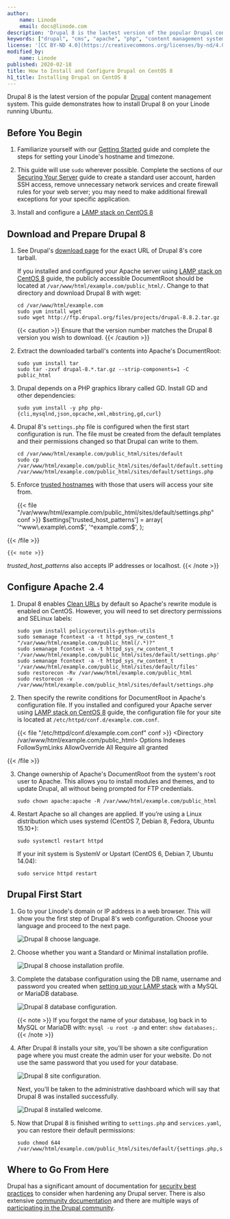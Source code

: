 ```yaml
---
author:
    name: Linode
    email: docs@linode.com
description: 'Drupal 8 is the lastest version of the popular Drupal content management system. This guide will show you how to install, configure, and optimize the Drupal CMS on your Linode so you can begin developing your own websites.'
keywords: ["drupal", "cms", "apache", "php", "content management system", "drupal 8"]
license: '[CC BY-ND 4.0](https://creativecommons.org/licenses/by-nd/4.0)'
modified_by:
    name: Linode
published: 2020-02-18
title: How to Install and Configure Drupal on CentOS 8
h1_title: Installing Drupal on CentOS 8
---
```


Drupal 8 is the latest version of the popular [Drupal](https://www.drupal.org/) content management system. This guide demonstrates how to install Drupal 8 on your Linode running Ubuntu.


## Before You Begin

1.  Familiarize yourself with our [Getting Started](/docs/getting-started) guide and complete the steps for setting your Linode's hostname and timezone.

2.  This guide will use `sudo` wherever possible. Complete the sections of our [Securing Your Server](/docs/security/securing-your-server) guide to create a standard user account, harden SSH access, remove unnecessary network services and create firewall rules for your web server; you may need to make additional firewall exceptions for your specific application.

3.  Install and configure a [LAMP stack on CentOS 8](/docs/web-servers/lamp/install-lamp-stack-on-centos-8)


## Download and Prepare Drupal 8

1.  See Drupal's [download page](https://www.drupal.org/project/drupal) for the exact URL of Drupal 8's core tarball.

    If you installed and configured your Apache server using [LAMP stack on CentOS 8](/docs/web-servers/lamp/install-lamp-stack-on-centos-8) guide, the publicly accessible DocumentRoot should be located at `/var/www/html/example.com/public_html/`. Change to that directory and download Drupal 8 with wget:

        cd /var/www/html/example.com
        sudo yum install wget
        sudo wget http://ftp.drupal.org/files/projects/drupal-8.8.2.tar.gz

    {{< caution >}}
Ensure that the version number matches the Drupal 8 version you wish to download.
{{< /caution >}}

2.  Extract the downloaded tarball's contents into Apache's DocumentRoot:

        sudo yum install tar
        sudo tar -zxvf drupal-8.*.tar.gz --strip-components=1 -C public_html

3.  Drupal depends on a PHP graphics library called GD. Install GD and other dependencies:

        sudo yum install -y php php-{cli,mysqlnd,json,opcache,xml,mbstring,gd,curl}

4.  Drupal 8's `settings.php` file is configured when the first start configuration is run. The file must be created from the default templates and their permissions changed so that Drupal can write to them.

        cd /var/www/html/example.com/public_html/sites/default
        sudo cp /var/www/html/example.com/public_html/sites/default/default.settings.php /var/www/html/example.com/public_html/sites/default/settings.php

5.  Enforce [trusted hostnames](https://www.drupal.org/node/2410395) with those that users will access your site from.

    {{< file "/var/www/html/example.com/public_html/sites/default/settings.php" conf >}}
$settings['trusted_host_patterns'] = array(
  '^www\.example\.com$',
  '^example\.com$',
  );

{{< /file >}}


    {{< note >}}
*trusted_host_patterns* also accepts IP addresses or localhost.
{{< /note >}}

## Configure Apache 2.4

1.  Drupal 8 enables [Clean URLs](https://www.drupal.org/getting-started/clean-urls) by default so Apache's rewrite module is enabled on CentOS. However, you will need to set directory permissions and SELinux labels:

        sudo yum install policycoreutils-python-utils
        sudo semanage fcontext -a -t httpd_sys_rw_content_t "/var/www/html/example.com/public_html(/.*)?"
        sudo semanage fcontext -a -t httpd_sys_rw_content_t '/var/www/html/example.com/public_html/sites/default/settings.php'
        sudo semanage fcontext -a -t httpd_sys_rw_content_t '/var/www/html/example.com/public_html/sites/default/files'
        sudo restorecon -Rv /var/www/html/example.com/public_html
        sudo restorecon -v /var/www/html/example.com/public_html/sites/default/settings.php

2.  Then specify the rewrite conditions for DocumentRoot in Apache's configuration file.
    If you installed and configured your Apache server using [LAMP stack on CentOS 8](/docs/web-servers/lamp/install-lamp-stack-on-centos-8) guide, the configuration file for your site is located at `/etc/httpd/conf.d/example.com.conf`.

    {{< file "/etc/httpd/conf.d/example.com.conf" conf >}}
<Directory /var/www/html/example.com/public_html>
     Options Indexes FollowSymLinks
     AllowOverride All
    Require all granted
</Directory>

{{< /file >}}


3.  Change ownership of Apache's DocumentRoot from the system's root user to Apache. This allows you to install modules and themes, and to update Drupal, all without being prompted for FTP credentials.

        sudo chown apache:apache -R /var/www/html/example.com/public_html

4.  Restart Apache so all changes are applied. If you’re using a Linux distribution which uses systemd (CentOS 7, Debian 8, Fedora, Ubuntu 15.10+):

        sudo systemctl restart httpd

    If your init system is SystemV or Upstart (CentOS 6, Debian 7, Ubuntu 14.04):

        sudo service httpd restart

## Drupal First Start

1.  Go to your Linode's domain or IP address in a web browser. This will show you the first step of Drupal 8's web configuration. Choose your language and proceed to the next page.

    ![Drupal 8 choose language.](drupal-choose-language.png)

2.  Choose whether you want a Standard or Minimal installation profile.

    ![Drupal 8 choose installation profile.](drupal-choose-installation-profile.png)

3.  Complete the database configuration using the DB name, username and password you created when [setting up your LAMP stack](/docs/web-servers/lamp/install-lamp-stack-on-ubuntu-18-04) with a MySQL or MariaDB database.

    ![Drupal 8 database configuration.](drupal-database-configuration.png)

    {{< note >}}
If you forgot the name of your database, log back in to MySQL or MariaDB with: `mysql -u root -p` and enter: `show databases;`.
{{< /note >}}

4.  After Drupal 8 installs your site, you'll be shown a site configuration page where you must create the admin user for your website. Do not use the same password that you used for your database.

    ![Drupal 8 site configuration.](drupal-site-configuration.png)

    Next, you'll be taken to the administrative dashboard which will say that Drupal 8 was installed successfully.

    ![Drupal 8 installed welcome.](drupal-installed-welcome.png)

5.  Now that Drupal 8 is finished writing to `settings.php` and `services.yaml`, you can restore their default permissions:

        sudo chmod 644 /var/www/html/example.com/public_html/sites/default/{settings.php,services.yml}

## Where to Go From Here

Drupal has a significant amount of documentation for [security best practices](https://www.drupal.org/security/secure-configuration) to consider when hardening any Drupal server. There is also extensive [community documentation](https://www.drupal.org/documentation) and there are multiple ways of [participating in the Drupal community](https://www.drupal.org/community).
